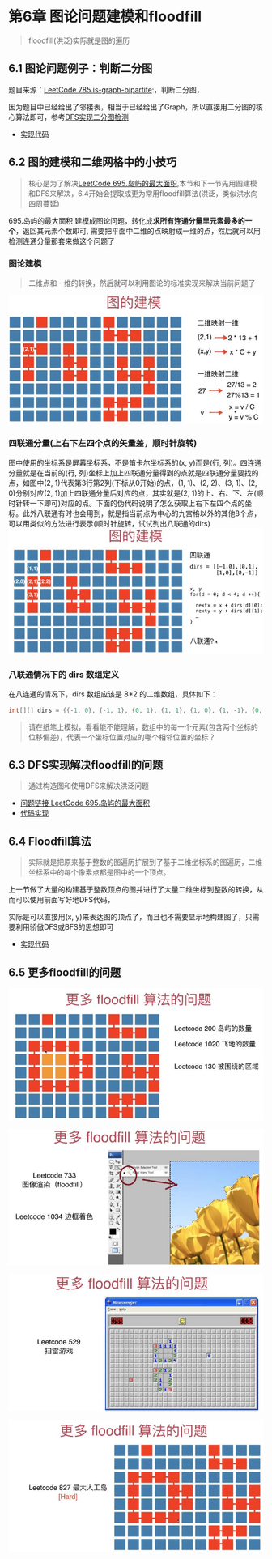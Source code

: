 # 第6章 图论问题建模和floodfill

> floodfill(洪泛)实际就是图的遍历

## 6.1 图论问题例子：判断二分图


题目来源：[LeetCode 785 is-graph-bipartite](https://leetcode-cn.com/problems/is-graph-bipartite):，判断二分图，

因为题目中已经给出了邻接表，相当于已经给出了Graph，所以直接用二分图的核心算法即可，参考[DFS实现二分图检测](src/main/java/Chapter04DFSInAction/Section10BiPartitionDetect/GraphDFSBiPartitionDetect.java)

+ [实现代码](src/main/java/Chapter06GraphModellingAndFloodfill/Section1LeetCodeBiPartite/Solution.java)


## 6.2 图的建模和二维网格中的小技巧

> 核心是为了解决[LeetCode 695.岛屿的最大面积](https://leetcode-cn.com/problems/max-area-of-island),本节和下一节先用图建模和DFS来解决，6.4开始会提取成更为常用floodfill算法(洪泛，类似洪水向四周蔓延)

695.岛屿的最大面积 建模成图论问题，转化成**求所有连通分量里元素最多的一个**，返回其元素个数即可, 需要把平面中二维的点映射成一维的点，然后就可以用检测连通分量那套来做这个问题了

### 图论建模

> 二维点和一维的转换，然后就可以利用图论的标准实现来解决当前问题了

![二维点和一维的转换](images/第6章_图论问题建模和floodfill/二维点和一维的转换.jpg)

### 四联通分量(上右下左四个点的矢量差，顺时针旋转)
图中使用的坐标系是屏幕坐标系，不是笛卡尔坐标系的(x, y)而是(行, 列)。四连通分量就是在当前的(行, 列)坐标上加上四联通分量得到的点就是四联通分量要找的点，如图中(2, 1)代表第3行第2列(下标从0开始)的点，(1, 1)、(2, 2)、(3, 1)、(2, 0)分别对应(2, 1)加上四联通分量后对应的点，其实就是(2, 1)的上、右、下、左(顺时针转一下即可)对应的点。下面的伪代码说明了怎么获取上右下左四个点的坐标。此外八联通有时也会用到，就是指当前点为中心的九宫格以外的其他8个点，可以用类似的方法进行表示(顺时针旋转，试试列出八联通的dirs)
![四联通分量](images/第6章_图论问题建模和floodfill/四联通分量.jpg)

### 八联通情况下的 dirs 数组定义 

在八连通的情况下，dirs 数组应该是 8*2 的二维数组，具体如下： 

```java
int[][] dirs = {{-1, 0}, {-1, 1}, {0, 1}, {1, 1}, {1, 0}, {1, -1}, {0, -1}, {-1, -1}};
```

> 请在纸笔上模拟，看看能不能理解，数组中的每一个元素(包含两个坐标的位移偏差)，代表一个坐标位置对应的哪个相邻位置的坐标？

## 6.3 DFS实现解决floodfill的问题

> 通过构造图和使用DFS来解决洪泛问题

+ [问题链接 LeetCode 695.岛屿的最大面积](https://leetcode-cn.com/problems/max-area-of-island)
+ [代码实现](src/main/java/Chapter06GraphModellingAndFloodfill/Section2And3GraphModel/Solution.java)

## 6.4 Floodfill算法

> 实际就是把原来基于整数的图遍历扩展到了基于二维坐标系的图遍历，二维坐标系中的每个像素点都是图中的一个顶点。

上一节做了大量的构建基于整数顶点的图并进行了大量二维坐标到整数的转换，从而可以使用前面写好地DFS代码，

实际是可以直接用(x, y)来表达图的顶点了，而且也不需要显示地构建图了，只需要利用骄傲DFS或BFS的思想即可

+ [实现代码](src/main/java/Chapter06GraphModellingAndFloodfill/Section4Floodfill/Solution.java)

## 6.5 更多floodfill的问题

![更多floodfilee算法的问题1](images/第6章_图论问题建模和floodfill/更多floodfilee算法的问题1.jpg)

![更多floodfilee算法的问题2](images/第6章_图论问题建模和floodfill/更多floodfilee算法的问题2.jpg)

![更多floodfilee算法的问题3](images/第6章_图论问题建模和floodfill/更多floodfilee算法的问题3.jpg)

![更多floodfilee算法的问题4](images/第6章_图论问题建模和floodfill/更多floodfilee算法的问题4.jpg)
